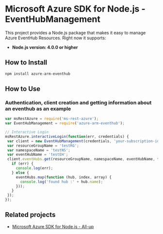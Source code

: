 # Microsoft Azure SDK for Node.js - EventHubManagement

This project provides a Node.js package that makes it easy to manage Azure EventHub Resources. Right now it supports:
- **Node.js version: 4.0.0 or higher**

## How to Install

```bash
npm install azure-arm-eventhub
```

## How to Use

### Authentication, client creation and getting information about an eventhub as an example

 ```javascript
 var msRestAzure = require('ms-rest-azure');
 var EventHubManagement = require('azure-arm-eventhub');
 
 // Interactive Login
 msRestAzure.interactiveLogin(function(err, credentials) {
  var client = new EventHubManagement(credentials, 'your-subscription-id');
  var resourceGroupName = 'testRG';
  var namespaceName = 'testNS';
  var eventHubName = 'testEH';
  client.eventHubs.get(resourceGroupName, namespaceName, eventHubName, function(err, eventHubs, request, response) {
    if (err) {
      console.log(err);
    } else {
      eventHubs.map(function (hub, index, array) {
        console.log('found hub :' + hub.name);
      }));
    }
  });
 });
 ```

## Related projects

- [Microsoft Azure SDK for Node.js - All-up](https://github.com/WindowsAzure/azure-sdk-for-node)
